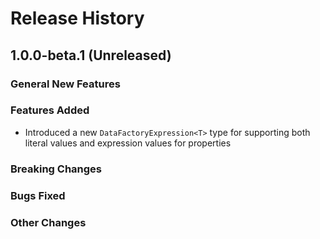 # Release History

## 1.0.0-beta.1 (Unreleased)

### General New Features

### Features Added
- Introduced a new `DataFactoryExpression<T>` type for supporting both literal values and expression values for properties

### Breaking Changes

### Bugs Fixed

### Other Changes
